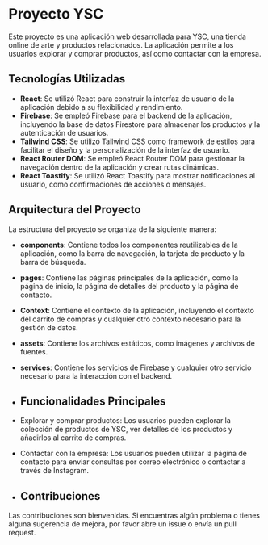 ﻿
# Proyecto YSC

Este proyecto es una aplicación web desarrollada para YSC, una tienda online de arte y productos relacionados. La aplicación permite a los usuarios explorar y comprar productos, así como contactar con la empresa.

## Tecnologías Utilizadas

-   **React**: Se utilizó React para construir la interfaz de usuario de la aplicación debido a su flexibilidad y rendimiento.
-   **Firebase**: Se empleó Firebase para el backend de la aplicación, incluyendo la base de datos Firestore para almacenar los productos y la autenticación de usuarios.
-   **Tailwind CSS**: Se utilizó Tailwind CSS como framework de estilos para facilitar el diseño y la personalización de la interfaz de usuario.
-   **React Router DOM**: Se empleó React Router DOM para gestionar la navegación dentro de la aplicación y crear rutas dinámicas.
-   **React Toastify**: Se utilizó React Toastify para mostrar notificaciones al usuario, como confirmaciones de acciones o mensajes.
## Arquitectura del Proyecto

La estructura del proyecto se organiza de la siguiente manera:

-   **components**: Contiene todos los componentes reutilizables de la aplicación, como la barra de navegación, la tarjeta de producto y la barra de búsqueda.
-   **pages**: Contiene las páginas principales de la aplicación, como la página de inicio, la página de detalles del producto y la página de contacto.
-   **Context**: Contiene el contexto de la aplicación, incluyendo el contexto del carrito de compras y cualquier otro contexto necesario para la gestión de datos.
-   **assets**: Contiene los archivos estáticos, como imágenes y archivos de fuentes.
-   **services**: Contiene los servicios de Firebase y cualquier otro servicio necesario para la interacción con el backend.
- ## Funcionalidades Principales

-   Explorar y comprar productos: Los usuarios pueden explorar la colección de productos de YSC, ver detalles de los productos y añadirlos al carrito de compras.
-   Contactar con la empresa: Los usuarios pueden utilizar la página de contacto para enviar consultas por correo electrónico o contactar a través de Instagram.
- ## Contribuciones

Las contribuciones son bienvenidas. Si encuentras algún problema o tienes alguna sugerencia de mejora, por favor abre un issue o envía un pull request.

